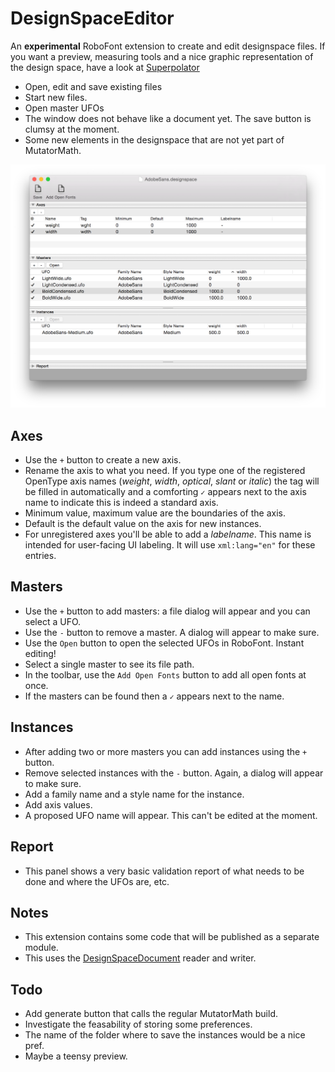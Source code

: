 # DesignSpaceEditor

An **experimental** RoboFont extension to create and edit designspace files. If you want a preview, measuring tools and a nice graphic representation of the design space, have a look at [Superpolator](http://new.superpolator.com/home/order/)

* Open, edit and save existing files
* Start new files.
* Open master UFOs
* The window does not behave like a document yet. The save button is clumsy at the moment.
* Some new elements in the designspace that are not yet part of MutatorMath.

![Screenshot](screen.png)

## Axes
* Use the `+` button to create a new axis.
* Rename the axis to what you need. If you type one of the registered OpenType axis names (*weight*, *width*, *optical*, *slant* or *italic*) the tag will be filled in automatically and a comforting `✓` appears next to the axis name to indicate this is indeed a standard axis.
* Minimum value, maximum value are the boundaries of the axis.
* Default is the default value on the axis for new instances.
* For unregistered axes you'll be able to add a *labelname*. This name is intended for user-facing UI labeling. It will use `xml:lang="en"` for these entries. 

## Masters
* Use the `+` button to add masters: a file dialog will appear and you can select a UFO.
* Use the `-` button to remove a master. A dialog will appear to make sure.
* Use the `Open` button to open the selected UFOs in RoboFont. Instant editing!
* Select a single master to see its file path.
* In the toolbar, use the `Add Open Fonts` button to add all open fonts at once. 
* If the masters can be found then a `✓` appears next to the name.

## Instances
* After adding two or more masters you can add instances using the `+` button.
* Remove selected instances with the `-` button. Again, a dialog will appear to make sure.
* Add a family name and a style name for the instance.
* Add axis values.
* A proposed UFO name will appear. This can't be edited at the moment.

## Report
* This panel shows a very basic validation report of what needs to be done and where the UFOs are, etc.

## Notes
* This extension contains some code that will be published as a separate module.
* This uses the [DesignSpaceDocument](https://github.com/LettError/designSpaceDocument) reader and writer.

## Todo
* Add generate button that calls the regular MutatorMath build. 
* Investigate the feasability of storing some preferences.
* The name of the folder where to save the instances would be a nice pref.
* Maybe a teensy preview.